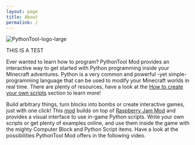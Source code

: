```yaml
---
layout: page
title: About
permalink: /
---
```


![PythonTool-logo-large](/testtt/images/pythontool_logo.jpg)

THIS IS A TEST

Ever wanted to learn how to program? PythonTool Mod provides an interactive way to get started with Python programming inside your Minecraft adventures. Python is a very common and powerful -yet simple- programming language that can be used to modify your Minecraft worlds in real time. There are plenty of resources, have a look at the [How to create your own scripts](/testtt/startcoding/) section to learn more!

Build arbitrary things, turn blocks into bombs or create interactive games, just with one click!
This [mod](/testtt/troubleshooting#wait-what-is-a-mod) builds on top of [Raspberry Jam Mod](https://github.com/arpruss/raspberryjammod) and provides a visual interface to use in-game Python scripts. Write your own scripts or get plenty of examples online, and use them inside the game with the mighty Computer Block and Python Script items. Have a look at the possibilities PythonTool Mod offers in the following video.
